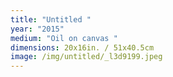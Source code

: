 ```yaml
---
title: "Untitled "
year: "2015"
medium: "Oil on canvas "
dimensions: 20x16in. / 51x40.5cm
image: /img/untitled/_l3d9199.jpeg
---
```




